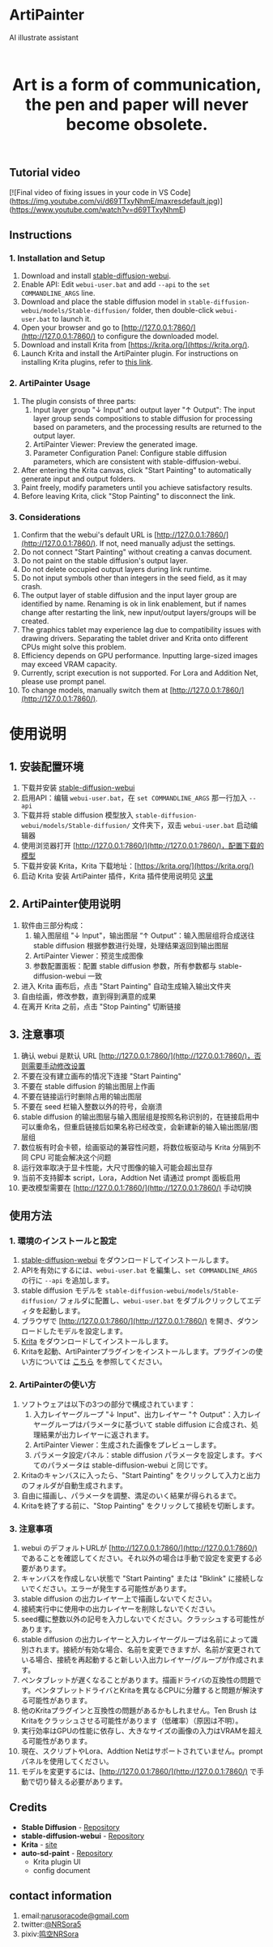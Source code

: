 # ArtiPainter
AI illustrate assistant

<p align="center">
  <br>
  <br>
  <br>
  <span style="font-size:32px;"><strong>Art is a form of communication, the pen and paper will never become obsolete.</strong></span>
  <br>
  <br>
  <br>
</p>

## Tutorial video
[![Final video of fixing issues in your code in VS Code]
(https://img.youtube.com/vi/d69TTxyNhmE/maxresdefault.jpg)]
(https://www.youtube.com/watch?v=d69TTxyNhmE)

## Instructions

### 1. Installation and Setup
1. Download and install [stable-diffusion-webui](https://github.com/AUTOMATIC1111/stable-diffusion-webui).
2. Enable API: Edit `webui-user.bat` and add `--api` to the `set COMMANDLINE_ARGS` line.
3. Download and place the stable diffusion model in `stable-diffusion-webui/models/Stable-diffusion/` folder, then double-click `webui-user.bat` to launch it.
4. Open your browser and go to [http://127.0.0.1:7860/](http://127.0.0.1:7860/) to configure the downloaded model.
5. Download and install Krita from [https://krita.org/](https://krita.org/).
6. Launch Krita and install the ArtiPainter plugin. For instructions on installing Krita plugins, refer to [this link](https://docs.krita.org/en/user_manual/python_scripting/install_custom_python_plugin.html#how-to-install-a-python-plugin).

### 2. ArtiPainter Usage
1. The plugin consists of three parts:
   1. Input layer group "↓ Input" and output layer "↑ Output": The input layer group sends compositions to stable diffusion for processing based on parameters, and the processing results are returned to the output layer.
   2. ArtiPainter Viewer: Preview the generated image.
   3. Parameter Configuration Panel: Configure stable diffusion parameters, which are consistent with stable-diffusion-webui.
2. After entering the Krita canvas, click "Start Painting" to automatically generate input and output folders.
3. Paint freely, modify parameters until you achieve satisfactory results.
4. Before leaving Krita, click "Stop Painting" to disconnect the link.

### 3. Considerations
1. Confirm that the webui's default URL is [http://127.0.0.1:7860/](http://127.0.0.1:7860/). If not, need manually adjust the settings.
2. Do not connect "Start Painting" without creating a canvas document.
3. Do not paint on the stable diffusion's output layer.
4. Do not delete occupied output layers during link runtime.
5. Do not input symbols other than integers in the seed field, as it may crash.
6. The output layer of stable diffusion and the input layer group are identified by name. Renaming is ok in link enablement, but if names change after restarting the link, new input/output layers/groups will be created.
7. The graphics tablet may experience lag due to compatibility issues with drawing drivers. Separating the tablet driver and Krita onto different CPUs might solve this problem.
8. Efficiency depends on GPU performance. Inputting large-sized images may exceed VRAM capacity.
9. Currently, script execution is not supported. For Lora and Addition Net, please use prompt panel.
10. To change models, manually switch them at [http://127.0.0.1:7860/](http://127.0.0.1:7860/).


# 使用说明

## 1. 安装配置环境
1. 下载并安装 [stable-diffusion-webui](https://github.com/AUTOMATIC1111/stable-diffusion-webui)
2. 启用API：编辑 `webui-user.bat`，在 `set COMMANDLINE_ARGS` 那一行加入 `--api`
3. 下载并将 stable diffusion 模型放入 `stable-diffusion-webui/models/Stable-diffusion/` 文件夹下，双击 `webui-user.bat` 启动编辑器
4. 使用浏览器打开 [http://127.0.0.1:7860/](http://127.0.0.1:7860/)，配置下载的模型
5. 下载并安装 Krita，Krita 下载地址：[https://krita.org/](https://krita.org/)
6. 启动 Krita 安装 ArtiPainter 插件，Krita 插件使用说明见 [这里](https://docs.krita.org/en/user_manual/python_scripting/install_custom_python_plugin.html#how-to-install-a-python-plugin)

## 2. ArtiPainter使用说明
1. 软件由三部分构成：
   1. 输入图层组 "↓ Input"，输出图层 “↑ Output”：输入图层组将合成送往 stable diffusion 根据参数进行处理，处理结果返回到输出图层
   2. ArtiPainter Viewer：预览生成图像
   3. 参数配置面板：配置 stable diffusion 参数，所有参数都与 stable-diffusion-webui 一致
2. 进入 Krita 画布后，点击 "Start Painting" 自动生成输入输出文件夹
3. 自由绘画，修改参数，直到得到满意的成果
4. 在离开 Krita 之前，点击 "Stop Painting" 切断链接

## 3. 注意事项
1. 确认 webui 是默认 URL [http://127.0.0.1:7860/](http://127.0.0.1:7860/)，否则需要手动修改设置
2. 不要在没有建立画布的情况下连接 "Start Painting"
3. 不要在 stable diffusion 的输出图层上作画
4. 不要在链接运行时删除占用的输出图层
5. 不要在 seed 栏输入整数以外的符号，会崩溃
6. stable diffusion 的输出图层与输入图层组是按照名称识别的，在链接启用中可以重命名，但重启链接后如果名称已经改变，会新建新的输入输出图层/图层组
7. 数位板有时会卡顿，绘画驱动的兼容性问题，将数位板驱动与 Krita 分隔到不同 CPU 可能会解决这个问题
8. 运行效率取决于显卡性能，大尺寸图像的输入可能会超出显存
9. 当前不支持脚本 script，Lora，Addtion Net 请通过 prompt 面板启用
10. 更改模型需要在 [http://127.0.0.1:7860/](http://127.0.0.1:7860/) 手动切换



## 使用方法

### 1. 環境のインストールと設定
1. [stable-diffusion-webui](https://github.com/AUTOMATIC1111/stable-diffusion-webui) をダウンロードしてインストールします。
2. APIを有効にするには、`webui-user.bat` を編集し、`set COMMANDLINE_ARGS` の行に `--api` を追加します。
3. stable diffusion モデルを `stable-diffusion-webui/models/Stable-diffusion/` フォルダに配置し、`webui-user.bat` をダブルクリックしてエディタを起動します。
4. ブラウザで [http://127.0.0.1:7860/](http://127.0.0.1:7860/) を開き、ダウンロードしたモデルを設定します。
5. [Krita](https://krita.org/) をダウンロードしてインストールします。
6. Kritaを起動、ArtiPainterプラグインをインストールします。プラグインの使い方については [こちら](https://docs.krita.org/en/user_manual/python_scripting/install_custom_python_plugin.html#how-to-install-a-python-plugin) を参照してください。

### 2. ArtiPainterの使い方
1. ソフトウェアは以下の3つの部分で構成されています：
   1. 入力レイヤーグループ "↓ Input"、出力レイヤー "↑ Output"：入力レイヤーグループはパラメータに基づいて stable diffusion に合成され、処理結果が出力レイヤーに返されます。
   2. ArtiPainter Viewer：生成された画像をプレビューします。
   3. パラメータ設定パネル：stable diffusion パラメータを設定します。すべてのパラメータは stable-diffusion-webui と同じです。
2. Kritaのキャンバスに入ったら、"Start Painting" をクリックして入力と出力のフォルダが自動生成されます。
3. 自由に描画し、パラメータを調整、満足のいく結果が得られるまで。
4. Kritaを終了する前に、"Stop Painting" をクリックして接続を切断します。

### 3. 注意事項
1. webui のデフォルトURLが [http://127.0.0.1:7860/](http://127.0.0.1:7860/) であることを確認してください。それ以外の場合は手動で設定を変更する必要があります。
2. キャンバスを作成しない状態で "Start Painting" または "Bklink" に接続しないでください。エラーが発生する可能性があります。
3. stable diffusion の出力レイヤー上で描画しないでください。
4. 接続実行中に使用中の出力レイヤーを削除しないでください。
5. seed欄に整数以外の記号を入力しないでください。クラッシュする可能性があります。
6. stable diffusion の出力レイヤーと入力レイヤーグループは名前によって識別されます。接続が有効な場合、名前を変更できますが、名前が変更されている場合、接続を再起動すると新しい入出力レイヤー/グループが作成されます。
7. ペンタブレットが遅くなることがあります。描画ドライバの互換性の問題です。ペンタブレットドライバとKritaを異なるCPUに分離すると問題が解決する可能性があります。
8. 他のKritaプラグインと互換性の問題があるかもしれません。Ten Brush はKritaをクラッシュさせる可能性があります（低確率）（原因は不明）。
9. 実行効率はGPUの性能に依存し、大きなサイズの画像の入力はVRAMを超える可能性があります。
10. 現在、スクリプトやLora、Addtion Netはサポートされていません。promptパネルを使用してください。
11. モデルを変更するには、[http://127.0.0.1:7860/](http://127.0.0.1:7860/) で手動で切り替える必要があります。

## Credits

- **Stable Diffusion** - [Repository](https://github.com/CompVis/stable-diffusion)
- **stable-diffusion-webui** - [Repository](https://github.com/AUTOMATIC1111/stable-diffusion-webui)
- **Krita** - [site](https://krita.org)
- **auto-sd-paint** - [Repository](https://github.com/Interpause/auto-sd-paint-ext)
  - Krita plugin UI
  - config document

## contact information
1. email:narusoracode@gmail.com
2. twitter:[@NRSora5](https://twitter.com/NRSora5)
3. pixiv:[鸣空NRSora](https://www.pixiv.net/users/4855599)


